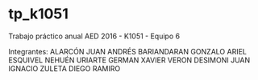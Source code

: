 # tp_k1051

Trabajo práctico anual AED 2016 - K1051 - Equipo 6

Integrantes:
  ALARCÓN	JUAN ANDRÉS
	BARIANDARAN GONZALO ARIEL
	ESQUIVEL	NEHUÉN
	URIARTE	GERMAN XAVIER
  VERON DESIMONI JUAN IGNACIO
	ZULETA	DIEGO RAMIRO

